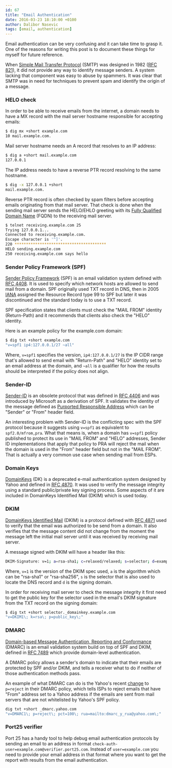 ```yaml
---
id: 67
title: "Email Authentication"
date: 2016-03-23 18:10:00 +0100
author: Dalibor Nasevic
tags: [email, authentication]
---
```


Email authentication can be very confusing and it can take time to grasp it. One of the reasons for writing this post is to document these things for myself for future reference.

When [Simple Mail Transfer Protocol](https://en.wikipedia.org/wiki/Simple_Mail_Transfer_Protocol) (SMTP) was designed in 1982 ([RFC 821](http://www.rfcreader.com/#rfc821)), it did not provide any way to identify message senders. A system lacking that component was easy to abuse by spammers. It was clear that SMTP was in need for techniques to prevent spam and identify the origin of a message.

### HELO check

In order to be able to receive emails from the internet, a domain needs to have a MX record with the mail server hostname responsible for accepting emails:

```bash
$ dig mx +short example.com
10 mail.example.com.
```

Mail server hostname needs an A record that resolves to an IP address:

```bash
$ dig a +short mail.example.com
127.0.0.1
```

The IP address needs to have a reverse PTR record resolving to the same hostname.

```bash
$ dig -x 127.0.0.1 +short
mail.example.com.
```

Reverse PTR record is often checked by spam filters before accepting emails originating from that mail server. That check is done when the sending mail server sends the HELO/EHLO greeting with its [Fully Qualified Domain Name](https://en.wikipedia.org/wiki/Fully_qualified_domain_name) (FQDN) to the receiving mail server.

```bash
$ telnet receiving.example.com 25
Trying 127.0.0.1...
Connected to receiving.example.com.
Escape character is '^]'.
220 ****************************************
HELO sending.example.com
250 receiving.example.com says hello
```

### Sender Policy Framework (SPF)

[Sender Policy Framework](http://en.wikipedia.org/wiki/Sender_Policy_Framework) (SPF) is an email validation system defined with [RFC 4408](http://www.rfcreader.com/#rfc4408). It is used to specify which network hosts are allowed to send mail from a domain. SPF originally used TXT record in DNS, then in 2005 [IANA](https://en.wikipedia.org/wiki/Internet_Assigned_Numbers_Authority) assigned the Resource Record type 99 to SPF but later it was discontinued and the standard today is to use a TXT record.

SPF specification states that clients must check the "MAIL FROM" identity (Return-Path) and it recommends that clients also check the "HELO" identity.

Here is an example policy for the example.com domain:

```bash
$ dig txt +short example.com
"v=spf1 ip4:127.0.0.1/27 ~all"
```

Where, `v=spf1` specifies the version, `ip4:127.0.0.1/27` is the IP CIDR range that's allowed to send email with "Return-Path" and "HELO" identity set to an email address at the domain, and `~all` is a qualifier for how the results should be interpreted if the policy does not align.

### Sender-ID

[Sender-ID](https://en.wikipedia.org/wiki/Sender_ID) is an obsolete protocol that was defined in [RFC 4406](http://www.rfcreader.com/#rfc4406) and was introduced by Microsoft as a derivation of SPF. It validates the identity of the message defined as [Purported Responsible Address](http://www.rfcreader.com/#rfc4407) which can be "Sender" or "From" header field.

An interesting problem with Sender-ID is the conflicting spec with the SPF protocol because it suggests using `v=spf1` as equivalent to `spf2.0/mfrom,pra`. What that means is, when a domain has `v=spf1` policy published to protect its use in "MAIL FROM" and "HELO" addresses, Sender ID implementations that apply that policy to PRA will reject the mail when the domain is used in the "From" header field but not in the "MAIL FROM". That is actually a very common use case when sending mail from ESPs.

### Domain Keys

[DomainKeys](https://en.wikipedia.org/wiki/DomainKeys) (DK) is a deprecated e-mail authentication system designed by Yahoo and defined in [RFC 4870](https://tools.ietf.org/html/rfc4870). It was used to verify the message integrity using a standard public/private key signing process. Some aspects of it are included in DomainKeys Identified Mail (DKIM) which is used today.

### DKIM

[DomainKeys Identified Mail](http://en.wikipedia.org/wiki/DomainKeys_Identified_Mail) (DKIM) is a protocol defined with [RFC 4871](http://www.rfcreader.com/#rfc4871) used to verify that the email was authorized to be send from a domain. It also verifies that the message content did not change from the moment the message left the initial mail server until it was received by receiving mail server.

A message signed with DKIM will have a header like this:

```bash
DKIM-Signature: v=1; a=rsa-sha1; c=relaxed/relaxed; s=selector; d=example.com;
```

Where, `v=1` is the version of the DKIM spec used, `a` is the algorithm which can be "rsa-sha1" or "rsa-sha256", `s` is the selector that is also used to locate the DNS record and `d` is the signing domain.

In order for receiving mail server to check the message integrity it first need to get the public key for the selector used in the email's DKIM signature from the TXT record on the signing domain:

```bash
$ dig txt +short selector._domainkey.example.com
"v=DKIM1\; k=rsa\; p=public_key\;"
```

### DMARC

[Domain-based Message Authentication, Reporting and Conformance](https://en.wikipedia.org/wiki/DMARC) (DMARC) is an email validation system build on top of SPF and DKIM, defined in [RFC 7489](http://www.rfcreader.com/#rfc7489) which provide domain-level authentication.

A DMARC policy allows a sender's domain to indicate that their emails are protected by SPF and/or DKIM, and tells a receiver what to do if neither of those authentication methods pass.

An example of what DMARC can do is the Yahoo's recent [change](https://help.yahoo.com/kb/SLN24016.html) to `p=reject` in their DMARC policy, which tells ISPs to reject emails that have "From" address set to a Yahoo address if the emails are sent from mail servers that are not whitelisted by Yahoo's SPF policy.

```bash
dig txt +short _dmarc.yahoo.com
"v=DMARC1\; p=reject\; pct=100\; rua=mailto:dmarc_y_rua@yahoo.com\;"
```

### Port25 verifier

Port 25 has a handy tool to help debug email authentication protocols by sending an email to an address in format `check-auth-user=example.com@verifier.port25.com`. Instead of `user=example.com` you need to provide your email address in that format where you want to get the report with results from the email authentication.

